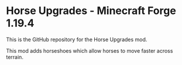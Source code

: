 # Horse Upgrades - Minecraft Forge 1.19.4

This is the GitHub repository for the Horse Upgrades mod.

This mod adds horseshoes which allow horses to move faster across terrain.

